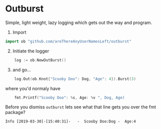 # Outburst

Simple, light weight, lazy logging which gets out the way and program.
1. Import
```go
import ob "github.com/areThereAnyUserNamesLeft/outburst"

```
2. Initiate the logger

```go
	log := ob.NewOutBurst()
```
3. and go...
```go
	log.Out(ob.Knot{"Scooby Doo": Dog, "Age": 4}).Burst(3)
```
where you'd normaly have
```go
	fmt.Printf("Scooby Doo": %s, Age: %v ", Dog, Age)
```
Before you dismiss `outburst` lets see what that line gets you over the fmt
package?
```
Info [2019-03-30]-[15:40:31]-   -  Scooby Doo:Dog -  Age:4

```
